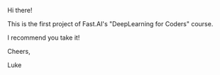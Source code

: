 Hi there!

This is the first project of Fast.AI's "DeepLearning for Coders" course.

I recommend you take it!

Cheers,

Luke
